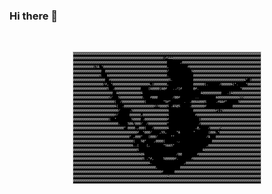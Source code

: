 ### Hi there 👋
<center>
<p>&nbsp;</p>
<div><code><span class="ascii" style="color: white; background: black; display: inline-block; white-space: pre; letter-spacing: 0; line-height: 1.4; font-family: 'Consolas','BitstreamVeraSansMono','CourierNew',Courier,monospace; font-size: 5px; border: 1px solid lightgray;">@@@@@@@@@@@@@@@@@@@@@@@@@@@@@@@@@@@@@@@@@@@@@@@@@@@@@@@@@@@@@@@@@@@@@@@@@@@@@@@@@@@@@@@@@@@@@@@@@@@@
@@@@@@@@@@@@@@@@@@@@@@@@@@@@@@@@@@@@@@@@@@@@@@@@(#%&amp;&amp;@@@@@@@@@@@@@@@@@@@@@@@@@@@@@@@@@@@@@@@@@@@@@@@
@@@@@@@@@@@@@@@@@@@@@@@@@@@@@@@@@@@@@@@@@@@@@@@@@@       ,@@@@@@@@@@@@@@@@@@@@@@@@@@@@@@@@@@@@@@@@@@
@@@@@@@@@@@(%&amp; *@@@@@@@@@@@@@@@@@@@@@@@@@@@@@@@@@@,          #@@@@@@@@@@@@@@@@@@@@@@@@@@@@@@@@@@@@@@
@@@@@@@@@@@@@@@  @@@@@@@@@@@@@@@@@@@@@@@@@@@@@@@@@/            %@@@@@@@@@@@@@@@@@@@@@@@@@@@@@@@@@@@@
@@@@@@@@@@@@@@%   &amp;@@@@@@@@@@@@@@@@@@@@@@@@@@@@@@@.             @@@@@@@@@@@@@@@@@@@@@@@@@@@@@@@@@@@@
@@@@@@@@@@@@@@@@@  #@@@@@@@@@@@@@@@@@@@@@@@@@@@@@@@%.           @@@@@@@@@@@@@@@@@@@@@@@@@@@&amp;* (@@@@@
@@@@@@@@@@@@@@@@/#, *@@@@@@@@@@@@@@@@@@@&amp;,(@@@@@@@,             @@@@@@(.      /@@@@@&amp;(*.    *@@@@@@@
@@@@@@@@@@@@@@@@@@%  .@@@@@@@@@@@@@@    (&amp;@@@@(&amp;@#   ../(#      @#.                      *@@@@@@@@@@
@@@@@@@@@@@@@@@@@@@@@  &amp;@@@@@@@@@@@@&amp;                               &amp;@@@@@@@@@@   .(&amp;@@@@@@@@@@@@@@@
@@@@@@@@@@@@@@@@@@@%/   %@@@@@@@@@@@@.   #@@@        /@@#        ..         &amp;@@@@@@@@@@@&amp;%%@@@@@@@@@
@@@@@@@@@@@@@@@@@@@@@@(  /@@@@@@@@@@@@(         *%#*       .  .@@&amp;&amp;@@@%     .#&amp;&amp;#*      %@@@@@@@@@@@
@@@@@@@@@@@@@@@@@@@@@@&amp;(  .@@@@@@@@@@@@@@@@#/#@@@@% .&amp;%@%     .@@@@@@@#              @@@@@@@@@@@@@@@
@@@@@@@@@@@@@@@@@@@@@@@@/     .%@@@@@@@@@@@@@@@@@@&amp;             @@@@@@@@@@@&amp;#((%@@@@@@@@@@@@@@@@@@@@
@@@@@@@@@@@@@@@@@@@@@@#/      @@@@@@,@@@@@@@@@@@@@&amp;              #@@@@@@@@@@@@@@@@@@@@@@@@@@@@@@@@@@
@@@@@@@@@@@@@@@@@@@(  *        %@@@@ .@@@@@@@@@@@@#                (@@@@@@@@@@@@@@@@@@@@@@@@@@@@@@@@
@@@@@@@@@@@@@@@@@@@@@@@@.    %@&amp;/@@@/  /@@@@@@@@@@*                /@@@@@@@@@@@@@@@@@@@@@@@@@@@@@@@@
@@@@@@@@@@@@@@@@@@@@@@@@@@@* @@@@.,@@@(   /@@@@@@@&amp;              .@,    /@@@@@%@@@@@@@@@@@@@@@@@@@@@
@@@@@@@@@@@@@@@@@@@@@@@@@@@@@@@@@@#  *@@@/    ,%%,     *&amp;       *       (@@&amp;.*@@@@@@@@@@@@@@@@@@@@@@
@@@@@@@@@@@@@@@@@@@@@@@@@@@@@@* ,@@@*   (@@@/       **                 /&amp;   @@@@@@@@@@@@@@@@@@@@@@@@
@@@@@@@@@@@@@@@@@@@@@@@@@@@@@@@@(   %@*    ,@@@@(      .,                 @@@@@@@@@@@@@@@@@@@@@@@@@@
@@@@@@@@@@@@@@@@@@@@@@@@@@@@@@@&amp;..(    (,       *%&amp;&amp;%*                 ,@@@@@@@@@@@@@@@@@@@@@@@@@@@@
@@@@@@@@@@@@@@@@@@@@@@@@@@@@@@@@@@%                                  &amp;@@@@@@@@@@@@@@@@@@@@@@@@@@@@@@
@@@@@@@@@@@@@@@@@@@@@@@@@@@@@@@@@@@&amp;@&amp;                 /@@        #@@@@@@@@@@@@@@@@@@@@@@@@@@@@@@@@@
@@@@@@@@@@@@@@@@@@@@@@@@@@@@@@@@@@@@@% .*#,     %@@@@@#.       #@@@@@@@@@@@@@@@@@@@@@@@@@@@@@@@@@@@@
@@@@@@@@@@@@@@@@@@@@@@@@@@@@@@@@@@@@@@@@&amp;.                 ,@@@@@@@@@@@@@@@@@@@@@@@@@@@@@@@@@@@@@@@@
@@@@@@@@@@@@@@@@@@@@@@@@@@@@@@@@@@@@@@@@@@@@,            @@@@@@@@@@@@@@@@@@@@@@@@@@@@@@@@@@@@@@@@@@@
@@@@@@@@@@@@@@@@@@@@@@@@@@@@@@@@@@@@@@@@@@@@@@@#      @@@@@@@@@@@@@@@@@@@@@@@@@@@@@@@@@@@@@@@@@@@@@@
@@@@@@@@@@@@@@@@@@@@@@@@@@@@@@@@@@@@@@@@@@@@@@@@@@&amp;@@@@@@@@@@@@@@@@@@@@@@@@@@@@@@@@@@@@@@@@@@@@@@@@@
@@@@@@@@@@@@@@@@@@@@@@@@@@@@@@@@@@@@@@@@@@@@@@@@@@@@@@@@@@@@@@@@@@@@@@@@@@@@@@@@@@@@@@@@@@@@@@@@@@@@
</span></code></div>
<p>&nbsp;</p>
<center>

<!--
**Tharuka-Sandaruwan/Tharuka-Sandaruwan** is a ✨ _special_ ✨ repository because its `README.md` (this file) appears on your GitHub profile.


Here are some ideas to get you started:

- 🔭 I’m currently working on ...
- 🌱 I’m currently learning ...
- 👯 I’m looking to collaborate on ...
- 🤔 I’m looking for help with ...
- 💬 Ask me about ...
- 📫 How to reach me: ...
- 😄 Pronouns: ...
- ⚡ Fun fact: ...
-->

